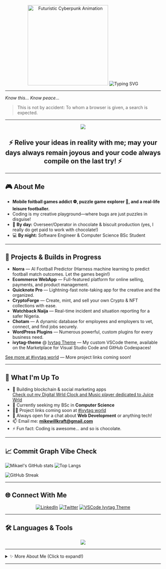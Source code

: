 <!-- 
✨ Make your day brighter with a dash of code, creativity, and cookies! ✨ 
-->

<div align="center">
  <!-- Fanciful, futuristic cyberpunk/cybertech gif for a captivating intro -->
  <img src="https://media.giphy.com/media/l0MYt5jPR6QX5pnqM/giphy.gif" width="260" alt="Futuristic Cyberpunk Animation" />
  <img src="https://readme-typing-svg.demolab.com?font=Fira+Code&size=30&pause=1000&center=true&vCenter=true&width=600&lines=Fullstack+Developer+%7C+Operator+%7C+Student;Footballer+%E2%9A%BD%EF%B8%8F+%7C+Puzzle+Enthusiast+%F0%9F%8E%B2;Let's+build+something+awesome+%F0%9F%92%BB" alt="Typing SVG" />
</div>

---

<em>
  Know this... Know peace...
</em>
<blockquote>
  This is not by accident: To whom a browser is given, a search is expected.
</blockquote>

---

<div align="center" style="margin-bottom: 10px;">
  <img src="https://skillicons.dev/icons?i=js,react,nodejs,php,python,laravel,aws,gcp,git,figma,blender,photoshop,postgres,mysql,sass,webpack,selenium,bootstrap,oracle,zapier,flutter,blockchain" />
</div>

<h2 align="center">⚡️ Relive your ideas in reality with me; may your days always remain joyous and your code always compile on the last try! ⚡️</h2>

---

## 🎮 About Me

- **Mobile foitball games addict ⚽️, puzzle game explorer 🧩, and a real-life leisure footballer.**  
- Coding is my creative playground—where bugs are just puzzles in disguise!  
- 🍫 **By day:** Overseer/Operator in chocolate & biscuit production (yes, I really do get paid to work with chocolate!)  
- 💻 **By night:** Software Engineer & Computer Science BSc Student

---

## 🚀 Projects & Builds in Progress

- **Norra** — AI Football Predictor (Harness machine learning to predict football match outcomes. Let the games begin!)
- **Ecommerce WebApp** — Full-featured platform for online selling, payments, and product management.
- **Quicknote Pro** — Lightning-fast note-taking app for the creative and the organized.
- **CryptoForge** — Create, mint, and sell your own Crypto & NFT collections with ease.
- **Watchback Naija** — Real-time incident and situation reporting for a safer Nigeria.
- **Chotam** — A dynamic database for employees and employers to vet, connect, and find jobs securely.
- **WordPress Plugins** — Numerous powerful, custom plugins for every business need.
- **ivytag-theme** @ [Ivytag Theme](https://marketplace.visualstudio.com/items?itemName=MikaelKraft.ivytag-theme) — My custom VSCode theme, available on the Marketplace for Visual Studio Code and GitHub Codespaces!

[See more at #ivytag world](https://mikaelkraft.github.io/ivytag) — More project links coming soon!

---

## 🚀 What I'm Up To

- 🔭 Building blockchain & social marketing apps  
  [Check out my Digital Wrld Clock and Music player dedicated to Juice Wrld](https://mikaelkraft.github.io/dwc)
- 🌱 Currently seeking my BSc in **Computer Science**
- 👨‍💻 Project links coming soon at [#ivytag world](https://mikaelkraft.github.io/ivytag)
- 💬 Always open for a chat about **Web Development** or anything tech!
- 📫 Email me: **mikewillkraft@gmail.com**  
- ⚡ Fun fact: Coding is awesome... and so is chocolate.

---

## 📈 Commit Graph Vibe Check

![Mikael's GitHub stats](https://github-readme-stats.vercel.app/api?username=mikaelkraft&show_icons=true&theme=tokyonight&hide_title=true)
![Top Langs](https://github-readme-stats.vercel.app/api/top-langs/?username=mikaelkraft&layout=compact&theme=tokyonight&hide_title=true)

![GitHub Streak](https://streak-stats.demolab.com?user=mikaelkraft&theme=tokyonight&hide_title=true)

---

## 🌐 Connect With Me

<p align="center">
  <a href="https://linkedin.com/company/ivytag" target="blank"><img src="https://img.shields.io/badge/LinkedIn-ivytag-blue?style=flat-square&logo=linkedin" alt="LinkedIn" /></a>
  <a href="https://twitter.com/in/ivytag101" target="blank"><img src="https://img.shields.io/badge/Twitter-@ivytag101-1da1f2?style=flat-square&logo=twitter" alt="Twitter" /></a>
  <a href="https://marketplace.visualstudio.com/items?itemName=ivytag.ivytag-theme" target="blank"><img src="https://img.shields.io/badge/VSCode%20Theme-ivytag--theme-blueviolet?style=flat-square&logo=visualstudiocode" alt="VSCode Ivytag Theme" /></a>
</p>

---

## 🛠 Languages & Tools

<p align="center">
  <img src="https://skillicons.dev/icons?i=js,react,nodejs,php,python,laravel,aws,gcp,git,figma,blender,photoshop,postgres,mysql,sass,webpack,selenium,bootstrap,oracle,zapier,flutter" />
</p>

---

<details>
<summary>✨ More About Me (Click to expand!)</summary>

- I sometimes eat more cookies than I code… and that’s saying something.
- My favorite debugging fuel: chocolate biscuits + lo-fi beats.
- If you want to talk football, games, or code, you’re in the right place!

</details>

---

<!---
mikaelkraft/About-Me is a ✨ special ✨ repository because its `README.md` (this file) appears on your GitHub profile.
You can click the Preview link to check out your changes.
--->
